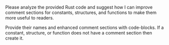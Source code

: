 Please analyze the provided Rust code and suggest how I can improve comment sections for constants, structures, and functions to make them more useful to readers.

Provide their names and enhanced comment sections with code-blocks. If a constant, structure, or function does not have a comment section then create it.
